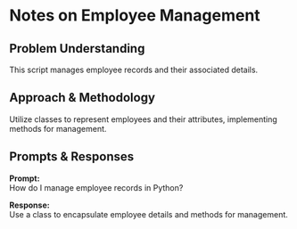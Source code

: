 # Notes on Employee Management

## Problem Understanding
This script manages employee records and their associated details.

## Approach & Methodology
Utilize classes to represent employees and their attributes, implementing methods for management.

## Prompts & Responses
**Prompt:**  
How do I manage employee records in Python?

**Response:**  
Use a class to encapsulate employee details and methods for management.
